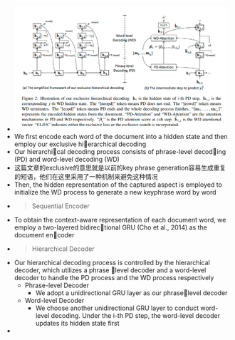 - ![image.png](../assets/image_1659607608982_0.png)
- We first encode each word of the document into a hidden state and then employ our exclusive hierarchical decoding
- Our hierarchical decoding process consists of phrase-level decoding (PD) and word-level decoding (WD)
- 这篇文章的exclusive的意思就是以前的key phrase generation容易生成重复的短语，他们在这里采用了一种机制来避免这种情况
- Then, the hidden representation of the captured aspect is employed to initialize the WD process to generate a new keyphrase word by word
-
  >Sequential Encoder
- To obtain the context-aware representation of each document word, we employ a two-layered bidirectional GRU (Cho et al., 2014) as the document encoder
-
  >Hierarchical Decoder
- Our hierarchical decoding process is controlled by the hierarchical decoder, which utilizes a phrase level decoder and a word-level decoder to handle the PD process and the WD process respectively
	- Phrase-level Decoder
		- We adopt a unidirectional GRU layer as our phraselevel decoder
	- Word-level Decoder
		- We choose another unidirectional GRU layer to conduct word-level decoding. Under the i-th PD step, the word-level decoder updates its hidden state first
-